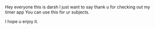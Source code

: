   Hey everyone this is darsh
  I just want to say thank u for checking out my timer app 
  You can use this for ur subjects.

  I hope u enjoy it. 
